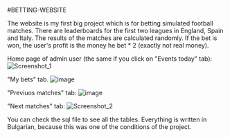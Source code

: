 #BETTING-WEBSITE

The website is my first big project which is for betting simulated football matches. There are leaderboards for the first two leagues in England, Spain and Italy. The results of the matches are calculated randomly. If the bet is won, the user's profit is the money he bet * 2 (exactly not real money).

Home page of admin user (the same if you click on "Events today" tab):
![Screenshot_1](https://user-images.githubusercontent.com/95773359/236321746-3a73414a-a8ac-48a8-892f-cda6c0dba977.png)

"My bets" tab.
![image](https://user-images.githubusercontent.com/95773359/236321990-ed19abd5-26d5-484c-99a9-bed67430ae6b.png)

"Previuos matches" tab:
![image](https://user-images.githubusercontent.com/95773359/236322515-c5320d22-e61a-4285-a04e-37618d73d4ea.png)

"Next matches" tab:
![Screenshot_2](https://user-images.githubusercontent.com/95773359/236325722-0015b123-5c95-442b-858a-613d85f703cb.png)

You can check the sql file to see all the tables.
Everything is written in Bulgarian, because this was one of the conditions of the project.
